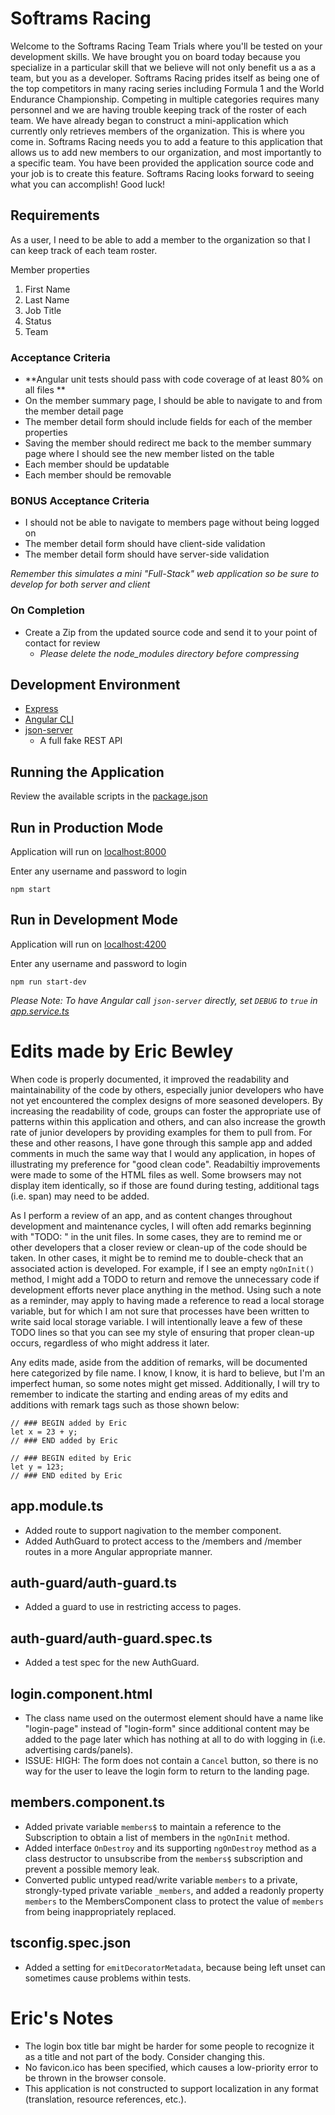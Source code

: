 # Softrams Racing

Welcome to the Softrams Racing Team Trials where you'll be tested on your development skills.  We have brought you on board today because you specialize in a particular skill that we believe will not only benefit us a as a team, but you as a developer.  Softrams Racing prides itself as being one of the top competitors in many racing series including Formula 1 and the World Endurance Championship.  Competing in multiple categories requires many personnel and we are having trouble keeping track of the roster of each team.  We have already began to construct a mini-application which currently only retrieves members of the organization.  This is where you come in.  Softrams Racing needs you to add a feature to this application that allows us to add new members to our organization, and most importantly to a specific team.  You have been provided the application source code and your job is to create this feature.  Softrams Racing looks forward to seeing what you can accomplish!  Good luck!

## Requirements

As a user, I need to be able to add a member to the organization so that I can keep track of each team roster.

Member properties

1. First Name
2. Last Name
3. Job Title
4. Status
5. Team

### Acceptance Criteria
* **Angular unit tests should pass with code coverage of at least 80% on all files **
* On the member summary page, I should be able to navigate to and from the member detail page
* The member detail form should include fields for each of the member properties
* Saving the member should redirect me back to the member summary page where I should see the new member listed on the table
* Each member should be updatable
* Each member should be removable

### BONUS Acceptance Criteria 
* I should not be able to navigate to members page without being logged on
* The member detail form should have client-side validation
* The member detail form should have server-side validation

_Remember this simulates a mini "Full-Stack" web application so be sure to develop for both server and client_

### On Completion
* Create a Zip from the updated source code and send it to your point of contact for review
	* _Please delete the node_modules directory before compressing_

## Development Environment 

* [Express](https://expressjs.com/)
* [Angular CLI](https://cli.angular.io/)
* [json-server](https://github.com/typicode/json-server)
  * A full fake REST API

## Running the Application

Review the available scripts in the [package.json](package.json)   

## Run in Production Mode

Application will run on [localhost:8000](http://localhost:8000)

Enter any username and password to login

`npm start`

## Run in Development Mode

Application will run on [localhost:4200](http://localhost:4200)

Enter any username and password to login

`npm run start-dev`

_Please Note:  To have Angular call `json-server` directly, set `DEBUG` to `true` in [app.service.ts](./src/app/app.service.ts)_

# Edits made by Eric Bewley

When code is properly documented, it improved the readability and maintainability of the code by others, especially junior developers who have not yet encountered the complex designs of more seasoned developers.  By increasing the readability of code, groups can foster the appropriate use of patterns within this application and others, and can also increase the growth rate of junior developers by providing examples for them to pull from.  For these and other reasons, I have gone through this sample app and added comments in much the same way that I would any application, in hopes of illustrating my preference for "good clean code".  Readabiltiy improvements were made to some of the HTML files as well.  Some browsers may not display item identically, so if those are found during testing, additional tags (i.e. span) may need to be added.

As I perform a review of an app, and as content changes throughout development and maintenance cycles, I will often add remarks beginning with "TODO: " in the unit files.  In some cases, they are to remind me or other developers that a closer review or clean-up of the code should be taken.  In other cases, it might be to remind me to double-check that an associated action is developed.  For example, if I see an empty ``ngOnInit()`` method, I might add a TODO to return and remove the unnecessary code if development efforts never place anything in the method.  Using such a note as a reminder, may apply to having made a reference to read a local storage variable, but for which I am not sure that processes have been written to write said local storage variable.  I will intentionally leave a few of these TODO lines so that you can see my style of ensuring that proper clean-up occurs, regardless of who might address it later.

Any edits made, aside from the addition of remarks, will be documented here categorized by file name.  I know, I know, it is hard to believe, but I'm an imperfect human, so some notes might get missed.  Additionally, I will try to remember to indicate the starting and ending areas of my edits and additions with remark tags such as those shown below:
```
// ### BEGIN added by Eric
let x = 23 + y;
// ### END added by Eric

// ### BEGIN edited by Eric
let y = 123;
// ### END edited by Eric
```
## app.module.ts

* Added route to support nagivation to the member component.
* Added AuthGuard to protect access to the /members and /member routes in a more Angular appropriate manner.

## auth-guard/auth-guard.ts

* Added a guard to use in restricting access to pages.

## auth-guard/auth-guard.spec.ts

* Added a test spec for the new AuthGuard.

## login.component.html

* The class name used on the outermost element should have a name like "login-page" instead of "login-form" since additional content may be added to the page later which has nothing at all to do with logging in (i.e. advertising cards/panels).
* ISSUE:  HIGH:  The form does not contain a ``Cancel`` button, so there is no way for the user to leave the login form to return to the landing page.

## members.component.ts

* Added private variable ``members$`` to maintain a reference to the Subscription to obtain a list of members in the ``ngOnInit`` method.
* Added interface ``OnDestroy`` and its supporting ``ngOnDestroy`` method as a class destructor to unsubscribe from the ``members$`` subscription and prevent a possible memory leak.
* Converted public untyped read/write variable ``members`` to a private, strongly-typed private variable ``_members``, and added a readonly property ``members`` to the MembersComponent class to protect the value of ``members`` from being inappropriately replaced.

## tsconfig.spec.json

* Added a setting for ``emitDecoratorMetadata``, because being left unset can sometimes cause problems within tests.

# Eric's Notes

* The login box title bar might be harder for some people to recognize it as a title and not part of the body.  Consider changing this.
* No favicon.ico has been specified, which causes a low-priority error to be thrown in the browser console.
* This application is not constructed to support localization in any format (translation, resource references, etc.).